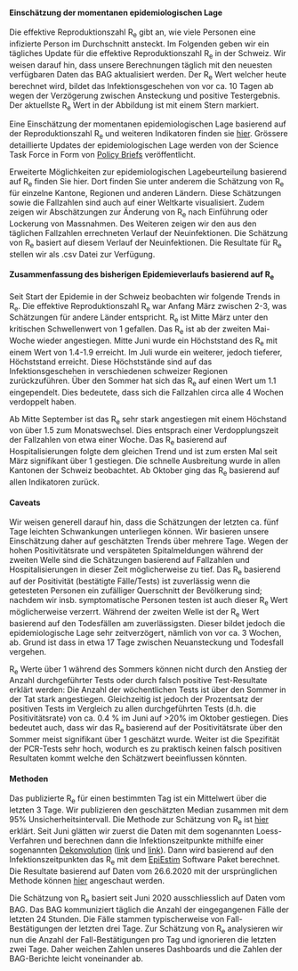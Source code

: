 <h4>Einschätzung der momentanen epidemiologischen Lage</h4>

Die effektive Reproduktionszahl R<sub>e</sub> gibt an, wie viele Personen eine infizierte Person im Durchschnitt ansteckt. Im Folgenden geben wir ein tägliches Update für die effektive Reproduktionszahl R<sub>e</sub> in der Schweiz. Wir weisen darauf hin, dass unsere Berechnungen täglich mit den neuesten verfügbaren Daten das BAG aktualisiert werden. Der R<sub>e</sub> Wert welcher heute berechnet wird, bildet das Infektionsgeschehen von vor ca. 10 Tagen ab wegen der Verzögerung zwischen Ansteckung und positive Testergebnis. Der aktuellste R<sub>e</sub> Wert in der Abbildung ist mit einem Stern markiert.

Eine Einschätzung der momentanen epidemiologischen Lage basierend auf der Reproduktionszahl R<sub>e</sub> und weiteren Indikatoren finden sie [hier](https://sciencetaskforce.ch/news/). Grössere detaillierte Updates der epidemiologischen Lage werden von der Science Task Force in Form von [Policy Briefs](https://ncs-tf.ch/de/policy-briefs) veröffentlicht.

Erweiterte Möglichkeiten zur epidemiologischen Lagebeurteilung basierend auf R<sub>e</sub>  finden Sie hier. Dort finden Sie unter anderem die Schätzung von R<sub>e</sub> für einzelne Kantone, Regionen und anderen Ländern. Diese Schätzungen sowie die Fallzahlen sind auch auf einer Weltkarte visualisiert. Zudem zeigen wir Abschätzungen zur Änderung von R<sub>e</sub> nach Einführung oder Lockerung von Massnahmen. Des Weiteren zeigen wir den aus den täglichen Fallzahlen errechneten Verlauf der Neuinfektionen. Die Schätzung von R<sub>e</sub> basiert auf diesem Verlauf der Neuinfektionen. Die Resultate für R<sub>e</sub> stellen wir als .csv Datei zur Verfügung.

<h4>Zusammenfassung des bisherigen Epidemieverlaufs basierend auf R<sub>e</sub> </h4>

Seit Start der Epidemie in der Schweiz beobachten wir folgende Trends in R<sub>e</sub>. Die effektive Reproduktionszahl R<sub>e</sub> war Anfang März zwischen 2-3, was Schätzungen für andere Länder entspricht. R<sub>e</sub> ist Mitte März unter den kritischen Schwellenwert von 1 gefallen. Das R<sub>e</sub> ist ab der zweiten Mai-Woche wieder angestiegen. Mitte Juni wurde ein Höchststand des R<sub>e</sub> mit einem Wert von 1.4-1.9 erreicht. Im Juli wurde ein weiterer, jedoch tieferer, Höchststand erreicht. Diese Höchststände sind auf das Infektionsgeschehen in verschiedenen schweizer Regionen zurückzuführen. Über den Sommer hat sich das R<sub>e</sub> auf einen Wert um 1.1 eingependelt. Dies bedeutete, dass sich die Fallzahlen circa alle 4 Wochen verdoppelt haben.

Ab Mitte September ist das R<sub>e</sub> sehr stark angestiegen mit einem Höchstand von über 1.5 zum Monatswechsel. Dies entsprach einer Verdopplungszeit der Fallzahlen von etwa einer Woche. Das R<sub>e</sub> basierend auf Hospitalisierungen folgte dem gleichen Trend und ist zum ersten Mal seit März signifikant über 1 gestiegen. Die schnelle Ausbreitung wurde in allen Kantonen der Schweiz beobachtet. Ab Oktober ging das R<sub>e</sub> basierend auf allen Indikatoren zurück.

<h4>Caveats</h4>

Wir weisen generell darauf hin, dass die Schätzungen der letzten ca. fünf Tage leichten Schwankungen unterliegen können. Wir basieren unsere Einschätzung daher auf geschätzten Trends über mehrere Tage.
Wegen der hohen Positivitätsrate und verspäteten Spitalmeldungen während der zweiten Welle sind die Schätzungen basierend auf Fallzahlen und Hospitalisierungen in dieser Zeit möglicherweise zu tief. Das R<sub>e</sub> basierend auf der Positivität (bestätigte Fälle/Tests) ist zuverlässig wenn die getesteten Personen ein zufälliger Querschnitt der Bevölkerung sind; nachdem wir insb. symptomatische Personen testen ist auch dieser R<sub>e</sub> Wert möglicherweise verzerrt. Während der zweiten Welle ist der R<sub>e</sub> Wert basierend auf den Todesfällen am zuverlässigsten. Dieser bildet jedoch die epidemiologische Lage sehr zeitverzögert, nämlich von vor ca. 3 Wochen, ab. Grund ist dass in etwa 17 Tage zwischen Neuansteckung und Todesfall vergehen.

R<sub>e</sub> Werte über 1 während des Sommers können nicht durch den Anstieg der Anzahl durchgeführter Tests oder durch falsch positive Test-Resultate erklärt werden: Die Anzahl der wöchentlichen Tests ist über den Sommer in der Tat stark angestiegen. Gleichzeitig ist jedoch der Prozentsatz der positiven Tests im Vergleich zu allen durchgeführten Tests (d.h. die Positivitätsrate) von ca. 0.4 % im Juni auf >20% im Oktober gestiegen. Dies bedeutet auch, dass wir das R<sub>e</sub> basierend auf der Positivitätsrate über den Sommer meist signifikant über 1 geschätzt wurde. Weiter ist die Spezifität der PCR-Tests sehr hoch, wodurch es zu praktisch keinen falsch positiven Resultaten kommt welche den Schätzwert beeinflussen könnten.

<h4>Methoden</h4>

Das publizierte R<sub>e</sub> für einen bestimmten Tag ist ein Mittelwert über die letzten 3 Tage. Wir publizieren den geschätzten Median zusammen mit dem 95% Unsicherheitsintervall. Die Methode zur Schätzung von R<sub>e</sub> ist [hier](https://ibz-shiny.ethz.ch/covid-19-re/methods.pdf) erklärt. Seit Juni glätten wir zuerst die Daten mit dem sogenannten Loess-Verfahren und berechnen dann die Infektionszeitpunkte mithilfe einer sogenannten [Dekonvolution](https://www.pnas.org/content/106/51/21825) ([link](https://www.medrxiv.org/content/10.1101/2020.05.12.20099366v1) und [link](https://www.medrxiv.org/content/10.1101/2020.06.18.20134858v2)). Dann wird basierend auf den Infektionszeitpunkten das R<sub>e</sub> mit dem [EpiEstim](https://cran.r-project.org/web/packages/EpiEstim/index.html) Software Paket berechnet. Die Resultate basierend auf Daten vom 26.6.2020 mit der ursprünglichen Methode können [hier](https://smw.ch/article/doi/smw.2020.20271) angeschaut werden.

Die Schätzung von R<sub>e</sub> basiert seit Juni 2020 ausschliesslich auf Daten vom BAG. Das BAG kommuniziert täglich die Anzahl der eingegangenen Fälle der letzten 24 Stunden. Die Fälle stammen typischerweise von Fall-Bestätigungen der letzten drei Tage. Zur Schätzung von R<sub>e</sub> analysieren wir nun die Anzahl der Fall-Bestätigungen pro Tag und ignorieren die letzten zwei Tage. Daher weichen Zahlen unseres Dashboards und die Zahlen der BAG-Berichte leicht voneinander ab.
